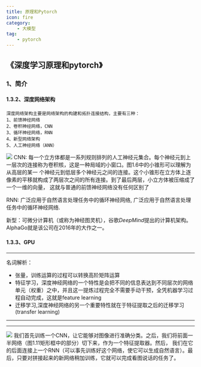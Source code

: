 ```yaml
---
title: 原理和Pytorch
icon: fire
category:
    - 大模型
tag:
    - pytorch
---
```


## 《深度学习原理和pytorch》

### 1、简介
#### 1.3.2、深度网络架构
```text
深度网络架构主要是网络架构的构建和拓扑连接结构，主要有三种：
1、前馈神经网络
2、卷积神经网络，CNN
3、循环神经网络，RNN
4、新型网络架构
5、人工神经网络（ANN）
```
![](https://wqknowledge.oss-cn-shenzhen.aliyuncs.com/LLM/cnn.png)
CNN: 每一个立方体都是一系列规则排列的人工神经元集合。每个神经元到上一层次的连接称为卷积核，这是一种局域的小窗口。图1.6中的小锥形可以理解为从高层的某一
个神经元到低层多个神经元之间的连接。这个小锥形在立方体上逐像素的平移就构成了两层次之间的所有连接。到了最后两层，小立方体被压缩成了一个一维的向量，
这就与普通的前馈神经网络没有任何区别了

RNN: 广泛应用于自然语言处理任务中的循环神经网络, 广泛应用于自然语言处理任务中的循环神经网络.

新型：可微分计算机（或称为神经图灵机），谷歌*DeepMind*提出的计算机架构。AlphaGo就是该公司在2016年的大作之一。

#### 1.3.3、GPU
*** 
名词解析：
* 张量，训练运算的过程可以转换高阶矩阵运算
* 特征学习，深度神经网络的一个特性是会把不同的信息表达到不同层次的网络单元（权重）之中，并且这一提炼过程完全不需要手动干预，全凭机器学习过程自动完成，这就是feature learning
* 迁移学习,深度神经网络的另一个重要特性就在于特征提取之后的迁移学习(transfer learning)

*** 
*** 
![](https://wqknowledge.oss-cn-shenzhen.aliyuncs.com/LLM/cnnrnn.png)
我们首先训练一个CNN，让它能够对图像进行准确分类。之后，我们将前面一半网络（图1.11矩形框中的部分）切下来，作为一个特征提取器。然后，
我们在它的后面连接上一个RNN（可以事先训练好这个网络，使它可以生成自然语言）。最后，只要对拼接起来的新网络稍加训练，它就可以完成看图说话的任务了。
